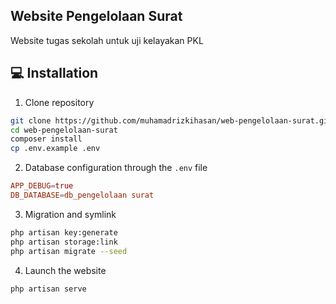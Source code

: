 <h2>Website Pengelolaan Surat</h2>

Website tugas sekolah untuk uji kelayakan PKL 

<!-- <h2>🧐 Fitur apa saja yang ada di website blog ini</h2>
-   [Dashboard Bootstrap Template](https://getbootstrap.com/docs/5.0/examples/dashboard/)
    -   Dashboard UI
    -   Dark and light mode
-   Landing Page
    -   Homepage
    -   About
    -   Confession
    -   Comment
    -   Confession's category
-   Authentication
    -   Registration
    -   Login
-   Authorization
    -   Admin
        -   Mengelola user
        -   Mengelola kategori
        -   Mengelola informasi website 
    -   Guest
        -   Membuat blog
-   Cari data user
    -   Judul blog
    -   Blog berdasarkan kategori
 -->
<h2 id="installation">💻 Installation</h2>

1. Clone repository

```bash
git clone https://github.com/muhamadrizkihasan/web-pengelolaan-surat.git
cd web-pengelolaan-surat
composer install
cp .env.example .env
```

2. Database configuration through the `.env` file

```conf
APP_DEBUG=true
DB_DATABASE=db_pengelolaan surat
```

3. Migration and symlink

```bash
php artisan key:generate
php artisan storage:link
php artisan migrate --seed
```

4. Launch the website

```bash
php artisan serve
```